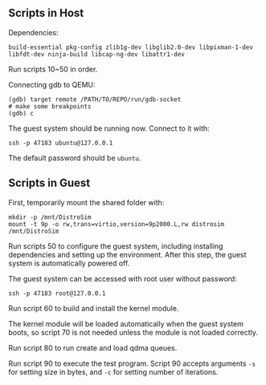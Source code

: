 ## Scripts in Host

Dependencies:

```
build-essential pkg-config zlib1g-dev libglib2.0-dev libpixman-1-dev libfdt-dev ninja-build libcap-ng-dev libattr1-dev
```

Run scripts 10~50 in order.

Connecting gdb to QEMU:

```
(gdb) target remote /PATH/TO/REPO/run/gdb-socket
# make some breakpoints
(gdb) c
```

The guest system should be running now. Connect to it with:

```
ssh -p 47183 ubuntu@127.0.0.1
```

The default password should be `ubuntu`.

## Scripts in Guest

First, temporarily mount the shared folder with:

```
mkdir -p /mnt/DistroSim
mount -t 9p -o rw,trans=virtio,version=9p2000.L,rw distrosim /mnt/DistroSim
```

Run scripts 50 to configure the guest system, including installing dependencies and setting up the environment. After this step, the guest system is automatically powered off.

The guest system can be accessed with root user without password:

```
ssh -p 47183 root@127.0.0.1
```

Run script 60 to build and install the kernel module.

The kernel module will be loaded automatically when the guest system boots, so script 70 is not needed unless the module is not loaded correctly.

Run script 80 to run create and load qdma queues.

Run script 90 to execute the test program. Script 90 accepts arguments `-s` for setting size in bytes, and `-c` for setting number of iterations.
